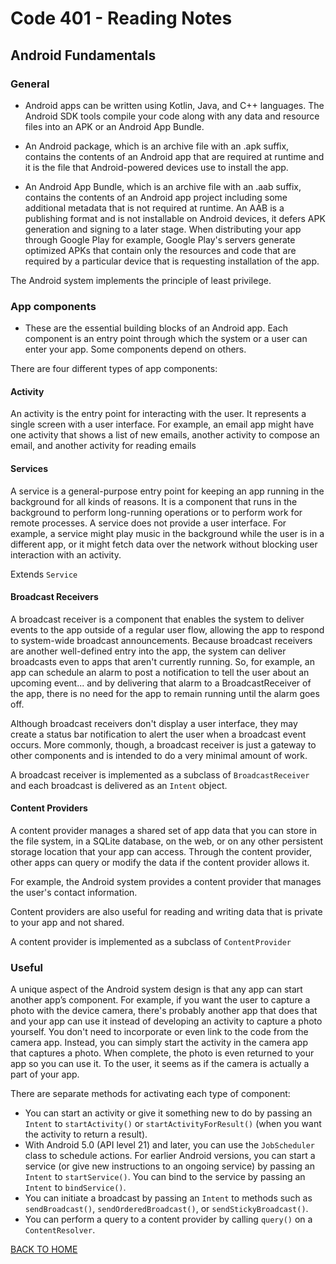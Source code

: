 # Code 401 - Reading Notes

<!-- All references used were from Code 401 reading
assignment 26 -->

[comment]: <> (https://developer.android.com/guide/components/fundamentals)
## Android Fundamentals
### General
- Android apps can be written using Kotlin, Java, and C++ languages. The Android SDK tools compile your code along with any data and resource files into an APK or an Android App Bundle.

- An Android package, which is an archive file with an .apk suffix, contains the contents of an Android app that are required at runtime and it is the file that Android-powered devices use to install the app.

- An Android App Bundle, which is an archive file with an .aab suffix, contains the contents of an Android app project including some additional metadata that is not required at runtime. An AAB is a publishing format and is not installable on Android devices, it defers APK generation and signing to a later stage. When distributing your app through Google Play for example, Google Play's servers generate optimized APKs that contain only the resources and code that are required by a particular device that is requesting installation of the app.

The Android system implements the principle of least privilege.

### App components
- These are the essential building blocks of an Android app. Each component is an entry point through which the system or a user can enter your app. Some components depend on others.

There are four different types of app components:

#### Activity
An activity is the entry point for interacting with the user. It represents a single screen with a user interface. For example, an email app might have one activity that shows a list of new emails, another activity to compose an email, and another activity for reading emails
#### Services
A service is a general-purpose entry point for keeping an app running in the background for all kinds of reasons. It is a component that runs in the background to perform long-running operations or to perform work for remote processes. A service does not provide a user interface. For example, a service might play music in the background while the user is in a different app, or it might fetch data over the network without blocking user interaction with an activity.

Extends `Service`
#### Broadcast Receivers
A broadcast receiver is a component that enables the system to deliver events to the app outside of a regular user flow, allowing the app to respond to system-wide broadcast announcements. Because broadcast receivers are another well-defined entry into the app, the system can deliver broadcasts even to apps that aren't currently running. So, for example, an app can schedule an alarm to post a notification to tell the user about an upcoming event... and by delivering that alarm to a BroadcastReceiver of the app, there is no need for the app to remain running until the alarm goes off.

Although broadcast receivers don't display a user interface, they may create a status bar notification to alert the user when a broadcast event occurs. More commonly, though, a broadcast receiver is just a gateway to other components and is intended to do a very minimal amount of work.

A broadcast receiver is implemented as a subclass of `BroadcastReceiver` and each broadcast is delivered as an `Intent` object.
#### Content Providers
A content provider manages a shared set of app data that you can store in the file system, in a SQLite database, on the web, or on any other persistent storage location that your app can access. Through the content provider, other apps can query or modify the data if the content provider allows it. 

For example, the Android system provides a content provider that manages the user's contact information.

Content providers are also useful for reading and writing data that is private to your app and not shared.

A content provider is implemented as a subclass of `ContentProvider`

### Useful
A unique aspect of the Android system design is that any app can start another app’s component. For example, if you want the user to capture a photo with the device camera, there's probably another app that does that and your app can use it instead of developing an activity to capture a photo yourself. You don't need to incorporate or even link to the code from the camera app. Instead, you can simply start the activity in the camera app that captures a photo. When complete, the photo is even returned to your app so you can use it. To the user, it seems as if the camera is actually a part of your app.

There are separate methods for activating each type of component:

- You can start an activity or give it something new to do by passing an `Intent` to `startActivity()` or `startActivityForResult()` (when you want the activity to return a result).
- With Android 5.0 (API level 21) and later, you can use the `JobScheduler` class to schedule actions. For earlier Android versions, you can start a service (or give new instructions to an ongoing service) by passing an `Intent` to `startService()`. You can bind to the service by passing an `Intent` to `bindService()`.
- You can initiate a broadcast by passing an `Intent` to methods such as `sendBroadcast()`, `sendOrderedBroadcast()`, or `sendStickyBroadcast()`.
- You can perform a query to a content provider by calling `query()` on a `ContentResolver`.

[BACK TO HOME](../README.md)